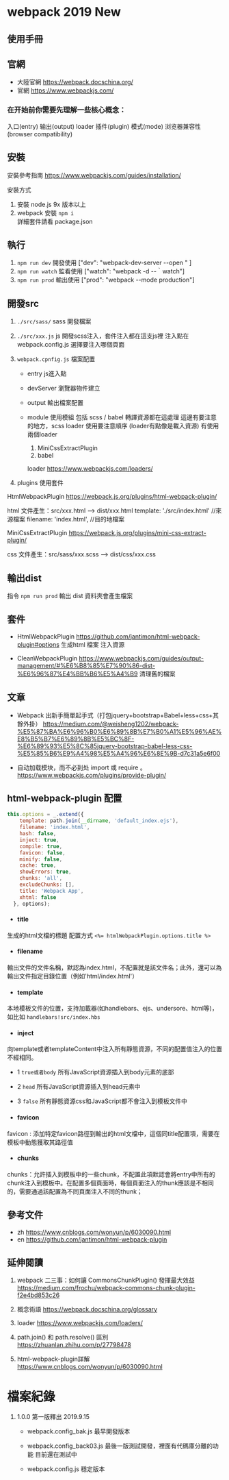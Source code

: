 # webpack 2019 New 

## 使用手冊

## 官網
- 大陸官網 https://webpack.docschina.org/
- 官網 https://www.webpackjs.com/

### 在开始前你需要先理解一些核心概念：

入口(entry)
输出(output)
loader
插件(plugin)
模式(mode)
浏览器兼容性(browser compatibility)



## 安裝

安裝參考指南
https://www.webpackjs.com/guides/installation/


安裝方式
1. 安裝 node.js  9x 版本以上
2. webpack 安裝 `npm i`  
   詳細套件請看 package.json


## 執行

1. `npm run dev`   開發使用   ["dev": "webpack-dev-server --open " ]
2. `npm run watch` 監看使用   ["watch": "webpack -d --｀watch"]
3. `npm run prod`  輸出使用   ["prod": "webpack --mode production"]


## 開發src

1. `./src/sass/`  sass 開發檔案

2. `./src/xxx.js`  js 開發scss注入，套件注入都在這支js裡
    注入點在webpack.config.js 選擇要注入哪個頁面


3. `webpack.cpnfig.js` 檔案配置

    - entry  js進入點

    - devServer 瀏覽器物件建立

    - output 輸出檔案配置

    - module 使用模組 包括 scss / babel 轉譯資源都在這處理
      這邊有要注意的地方，scss loader 使用要注意順序 (loader有點像是載入資源)
      有使用兩個loader  
        1. MiniCssExtractPlugin
        2. babel

        loader https://www.webpackjs.com/loaders/

4. plugins 使用套件
   
HtmlWebpackPlugin  https://webpack.js.org/plugins/html-webpack-plugin/

html 文件產生：src/xxx.html --> dist/xxx.html
template: './src/index.html' //來源檔案
filename: 'index.html', //目的地檔案

    
MiniCssExtractPlugin https://webpack.js.org/plugins/mini-css-extract-plugin/

css 文件產生：src/sass/xxx.scss --> dist/css/xxx.css



## 輸出dist

指令 `npm run prod` 輸出
dist 資料夾會產生檔案


## 套件

- HtmlWebpackPlugin 
  https://github.com/jantimon/html-webpack-plugin#options
  生成html 檔案 注入資源

- CleanWebpackPlugin
  https://www.webpackjs.com/guides/output-management/#%E6%B8%85%E7%90%86-dist-%E6%96%87%E4%BB%B6%E5%A4%B9
  清理舊的檔案 


## 文章


 - Webpack 出新手簡單起手式（打包jquery+bootstrap+Babel+less+css+其餘外掛）
https://medium.com/@weisheng1202/webpack-%E5%87%BA%E6%96%B0%E6%89%8B%E7%B0%A1%E5%96%AE%E8%B5%B7%E6%89%8B%E5%BC%8F-%E6%89%93%E5%8C%85jquery-bootstrap-babel-less-css-%E5%85%B6%E9%A4%98%E5%A4%96%E6%8E%9B-d7c31a5e6f00


- 自动加载模块，而不必到处 import 或 require 。
https://www.webpackjs.com/plugins/provide-plugin/



## html-webpack-plugin 配置

```jsx
this.options = _.extend({
    template: path.join(__dirname, 'default_index.ejs'),
    filename: 'index.html',
    hash: false,
    inject: true,
    compile: true,
    favicon: false,
    minify: false,
    cache: true,
    showErrors: true,
    chunks: 'all',
    excludeChunks: [],
    title: 'Webpack App',
    xhtml: false
  }, options);
```

- #### title

生成的html文檔的標題 
配置方式 `<%= htmlWebpackPlugin.options.title %>`


- #### filename

輸出文件的文件名稱，默認為index.html，不配置就是該文件名；此外，還可以為輸出文件指定目錄位置（例如'html/index.html'）


- #### template

本地模板文件的位置，支持加載器(如handlebars、ejs、undersore、html等)，如比如 `handlebars!src/index.hbs`

- #### inject

向template或者templateContent中注入所有靜態資源，不同的配置值注入的位置不經相同。

- 1 `true或者body` 所有JavaScript資源插入到body元素的底部
- 2  `head` 所有JavaScript資源插入到head元素中
- 3  `false` 所有靜態資源css和JavaScript都不會注入到模板文件中


- #### favicon

favicon  : 添加特定favicon路徑到輸出的html文檔中，這個同title配置項，需要在模板中動態獲取其路徑值


- #### chunks

chunks：允許插入到模板中的一些chunk，不配置此項默認會將entry中所有的chunk注入到模板中。在配置多個頁面時，每個頁面注入的thunk應該是不相同的，需要通過該配置為不同頁面注入不同的thunk；


## 參考文件

- zh  https://www.cnblogs.com/wonyun/p/6030090.html
- en  https://github.com/jantimon/html-webpack-plugin
 

## 延伸閱讀

1. webpack 二三事：如何讓 CommonsChunkPlugin() 發揮最大效益
   https://medium.com/frochu/webpack-commons-chunk-plugin-f2e4bd853c26



2. 概念術語
   https://webpack.docschina.org/glossary


3. loader 
   https://www.webpackjs.com/loaders/



4. path.join() 和 path.resolve() 區別
   https://zhuanlan.zhihu.com/p/27798478

5. html-webpack-plugin詳解
  https://www.cnblogs.com/wonyun/p/6030090.html


# 檔案紀錄

1. 1.0.0  第一版釋出 2019.9.15
   
   - webpack.config_bak.js
     最早開發版本

   - webpack.config_back03.js
     最後一版測試開發，裡面有代碼庫分離的功能
     目前還在測試中 

   - webpack.config.js 
     穩定版本  

